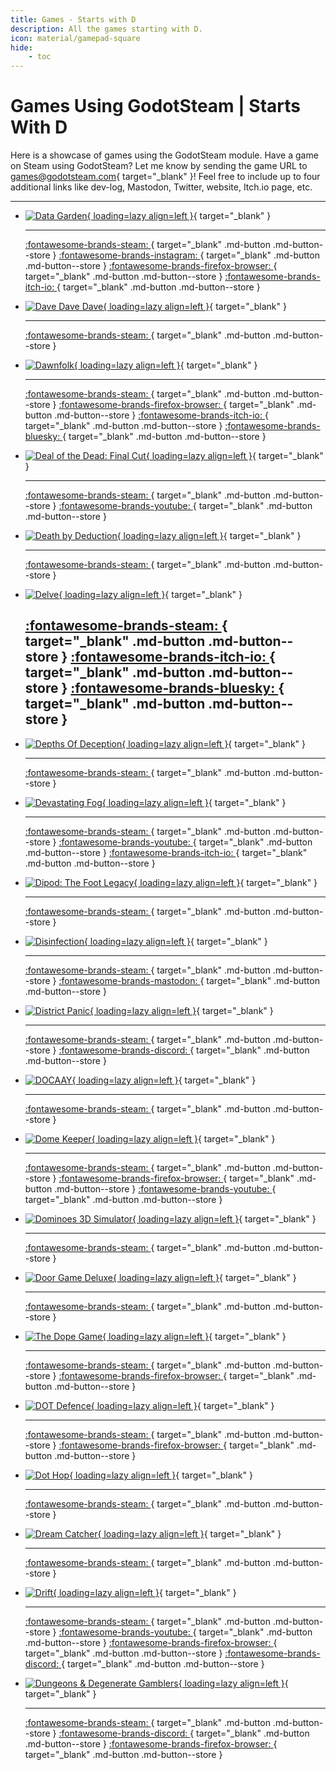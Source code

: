 ```yaml
---
title: Games - Starts with D
description: All the games starting with D.
icon: material/gamepad-square
hide:
    - toc
---
```


# Games Using GodotSteam | Starts With D

Here is a showcase of games using the GodotSteam module. Have a game on Steam using GodotSteam? Let me know by sending the game URL to [games@godotsteam.com](mailto:games@godotsteam.com){ target="\_blank" }!  Feel free to include up to four additional links like dev-log, Mastodon, Twitter, website, Itch.io page, etc.

---

<div id="games" class="grid cards" markdown>

- [![Data Garden](https://steamcdn-a.akamaihd.net/steam/apps/2644670/header.jpg){ loading=lazy align=left }](https://store.steampowered.com/app/2644670/Data_Garden/){ target="\_blank" }

	---

	[ :fontawesome-brands-steam: ](https://store.steampowered.com/app/2644670/Data_Garden/){ target="\_blank" .md-button .md-button--store }
	[ :fontawesome-brands-instagram: ](https://www.instagram.com/shaman.garage/){ target="\_blank" .md-button .md-button--store }
	[ :fontawesome-brands-firefox-browser: ](http://www.shamangarage.com/){ target="\_blank" .md-button .md-button--store }
	[ :fontawesome-brands-itch-io: ](https://shamangarage.itch.io){ target="\_blank" .md-button .md-button--store }

- [![Dave Dave Dave](https://steamcdn-a.akamaihd.net/steam/apps/1625760/header.jpg){ loading=lazy align=left }](https://store.steampowered.com/app/1625760/Dave_Dave_Dave/){ target="\_blank" }

	---

	[ :fontawesome-brands-steam: ](https://store.steampowered.com/app/1625760/Dave_Dave_Dave/){ target="\_blank" .md-button .md-button--store }

- [![Dawnfolk](https://steamcdn-a.akamaihd.net/steam/apps/2308630/header.jpg){ loading=lazy align=left }](https://store.steampowered.com/app/2308630/Dawnfolk/){ target="\_blank" }

	---

	[ :fontawesome-brands-steam: ](https://store.steampowered.com/app/2308630/Dawnfolk/){ target="\_blank" .md-button .md-button--store }
	[ :fontawesome-brands-firefox-browser: ](https://dawnfolk.com/){ target="\_blank" .md-button .md-button--store }
	[ :fontawesome-brands-itch-io: ](https://darenn.itch.io/dawnfolk){ target="\_blank" .md-button .md-button--store }
	[ :fontawesome-brands-bluesky: ](https://bsky.app/profile/darenn.bsky.social){ target="\_blank" .md-button .md-button--store }

- [![Deal of the Dead: Final Cut](https://steamcdn-a.akamaihd.net/steam/apps/2754660/header.jpg){ loading=lazy align=left }](https://store.steampowered.com/app/2754660/Deal_of_the_Dead_Final_Cut/){ target="\_blank" }

	---

	[ :fontawesome-brands-steam: ](https://store.steampowered.com/app/2754660/Deal_of_the_Dead_Final_Cut/){ target="\_blank" .md-button .md-button--store }
	[ :fontawesome-brands-youtube: ](https://www.youtube.com/@snarklestudios){ target="\_blank" .md-button .md-button--store }

- [![Death by Deduction](https://steamcdn-a.akamaihd.net/steam/apps/3002650/header.jpg){ loading=lazy align=left }](https://store.steampowered.com/app/3002650/Death_by_Deduction/){ target="\_blank" }

	---

	[ :fontawesome-brands-steam: ](https://store.steampowered.com/app/3002650/Death_by_Deduction/){ target="\_blank" .md-button .md-button--store }

- [![Delve](https://steamcdn-a.akamaihd.net/steam/apps/486390/header.jpg){ loading=lazy align=left }](https://store.steampowered.com/app/486390/Delve/){ target="\_blank" }

	[ :fontawesome-brands-steam: ](https://store.steampowered.com/app/486390/Delve/){ target="\_blank" .md-button .md-button--store }
	[ :fontawesome-brands-itch-io: ](https://salmonmoose.itch.io/delve){ target="\_blank" .md-button .md-button--store }
	[ :fontawesome-brands-bluesky: ](https://bsky.app/profile/salmonmoose.itch.io){ target="\_blank" .md-button .md-button--store }
	---

- [![Depths Of Deception](https://steamcdn-a.akamaihd.net/steam/apps/2894130/header.jpg){ loading=lazy align=left }](https://store.steampowered.com/app/2894130/Depths_Of_Deception/){ target="\_blank" }

	---

	[ :fontawesome-brands-steam: ](https://store.steampowered.com/app/2894130/Depths_Of_Deception/){ target="\_blank" .md-button .md-button--store }

- [![Devastating Fog](https://steamcdn-a.akamaihd.net/steam/apps/2764650/header.jpg){ loading=lazy align=left }](https://store.steampowered.com/app/2764650/Devastating_Fog/){ target="\_blank" }

	---

	[ :fontawesome-brands-steam: ](https://store.steampowered.com/app/2764650/Devastating_Fog/){ target="\_blank" .md-button .md-button--store }
	[ :fontawesome-brands-youtube: ](https://www.youtube.com/@juk3n_niegotowe){ target="\_blank" .md-button .md-button--store }
	[ :fontawesome-brands-itch-io: ](https://juk3n.itch.io/devastating-fog){ target="\_blank" .md-button .md-button--store }

- [![Dipod: The Foot Legacy](https://steamcdn-a.akamaihd.net/steam/apps/1581060/header.jpg){ loading=lazy align=left }](https://store.steampowered.com/app/1581060/Dipod_The_Foot_Legacy/){ target="\_blank" }

	---

	[ :fontawesome-brands-steam: ](https://store.steampowered.com/app/1581060/Dipod_The_Foot_Legacy/){ target="\_blank" .md-button .md-button--store }

- [![Disinfection](https://steamcdn-a.akamaihd.net/steam/apps/1921130/header.jpg){ loading=lazy align=left }](https://store.steampowered.com/app/1921130/Disinfection/){ target="\_blank" }

	---

	[ :fontawesome-brands-steam: ](https://store.steampowered.com/app/1921130/Disinfection/){ target="\_blank" .md-button .md-button--store }
	[ :fontawesome-brands-mastodon: ](https://mastodon.gamedev.place/@evilturtle){ target="\_blank" .md-button .md-button--store }

- [![District Panic](https://steamcdn-a.akamaihd.net/steam/apps/2807390/header.jpg){ loading=lazy align=left }](https://store.steampowered.com/app/2807390/District_Panic/){ target="\_blank" }

	---

	[ :fontawesome-brands-steam: ](https://store.steampowered.com/app/2807390/District_Panic/){ target="\_blank" .md-button .md-button--store }
	[ :fontawesome-brands-discord: ](https://discord.gg/DKhERbjn){ target="\_blank" .md-button .md-button--store }

- [![DOCAAY](https://steamcdn-a.akamaihd.net/steam/apps/3182450/header.jpg){ loading=lazy align=left }](https://store.steampowered.com/app/3182450/DOCAAY/){ target="\_blank" }

	---

	[ :fontawesome-brands-steam: ](https://store.steampowered.com/app/3182450/DOCAAY/){ target="\_blank" .md-button .md-button--store }

- [![Dome Keeper](https://steamcdn-a.akamaihd.net/steam/apps/1637320/header.jpg){ loading=lazy align=left }](https://store.steampowered.com/app/1637320/Dome_Keeper/){ target="\_blank" }

	---

	[ :fontawesome-brands-steam: ](https://store.steampowered.com/app/1637320/Dome_Keeper/){ target="\_blank" .md-button .md-button--store }
	[ :fontawesome-brands-firefox-browser: ](https://rawfury.com/games/dome-keeper/){ target="\_blank" .md-button .md-button--store }
	[ :fontawesome-brands-youtube: ](https://www.youtube.com/channel/UCWOgdIjhxyzHe6pmE1yGX6Q){ target="\_blank" .md-button .md-button--store }

- [![Dominoes 3D Simulator](https://steamcdn-a.akamaihd.net/steam/apps/1612500/header.jpg){ loading=lazy align=left }](https://store.steampowered.com/app/1612500/Dominoes3D_Simulator/){ target="\_blank" }

	---

	[ :fontawesome-brands-steam: ](https://store.steampowered.com/app/1612500/Dominoes3D_Simulator/){ target="\_blank" .md-button .md-button--store }

- [![Door Game Deluxe](https://steamcdn-a.akamaihd.net/steam/apps/3252920/header.jpg){ loading=lazy align=left }](https://store.steampowered.com/app/3252920/Door_Game_Deluxe/){ target="\_blank" }

	---

	[ :fontawesome-brands-steam: ](https://store.steampowered.com/app/3252920/Door_Game_Deluxe/){ target="\_blank" .md-button .md-button--store }

- [![The Dope Game](https://steamcdn-a.akamaihd.net/steam/apps/466800/header.jpg){ loading=lazy align=left }](https://store.steampowered.com/app/466800/The_Dope_Game/){ target="\_blank" }

	---

	[ :fontawesome-brands-steam: ](https://store.steampowered.com/app/466800/The_Dope_Game/){ target="\_blank" .md-button .md-button--store }
	[ :fontawesome-brands-firefox-browser: ](https://coaguco.com/games/dope){ target="\_blank" .md-button .md-button--store }

- [![DOT Defence](https://steamcdn-a.akamaihd.net/steam/apps/3124850/header.jpg){ loading=lazy align=left }](https://store.steampowered.com/app/3124850/DOT_Defence/){ target="\_blank" }

	---

	[ :fontawesome-brands-steam: ](https://store.steampowered.com/app/3124850/DOT_Defence/){ target="\_blank" .md-button .md-button--store }
	[ :fontawesome-brands-firefox-browser: ](https://rattleaxegames.ca/){ target="\_blank" .md-button .md-button--store }

- [![Dot Hop](https://steamcdn-a.akamaihd.net/steam/apps/2779710/header.jpg){ loading=lazy align=left }](https://store.steampowered.com/app/2779710/Dot_Hop/){ target="\_blank" }

	---

	[ :fontawesome-brands-steam: ](https://store.steampowered.com/app/2779710/Dot_Hop/){ target="\_blank" .md-button .md-button--store }

- [![Dream Catcher](https://steamcdn-a.akamaihd.net/steam/apps/2285180/header.jpg){ loading=lazy align=left }](https://store.steampowered.com/app/2285180/Dream_Catcher/){ target="\_blank" }

	---

	[ :fontawesome-brands-steam: ](https://store.steampowered.com/app/2285180/Dream_Catcher/){ target="\_blank" .md-button .md-button--store }

- [![Drift](https://steamcdn-a.akamaihd.net/steam/apps/2159650/header.jpg){ loading=lazy align=left }](https://store.steampowered.com/app/2159650/Drift/){ target="\_blank" }

	---

	[ :fontawesome-brands-steam: ](https://store.steampowered.com/app/2159650/Drift/){ target="\_blank" .md-button .md-button--store }
	[ :fontawesome-brands-youtube: ](https://www.youtube.com/channel/UCPMZ3EC82Bb3dzmyJF20H1Q/){ target="\_blank" .md-button .md-button--store }
	[ :fontawesome-brands-firefox-browser: ](https://kar.games){ target="\_blank" .md-button .md-button--store }
	[ :fontawesome-brands-discord: ](https://discord.gg/6QjkSMTPbZ){ target="\_blank" .md-button .md-button--store }

- [![Dungeons & Degenerate Gamblers](https://steamcdn-a.akamaihd.net/steam/apps/2400510/header.jpg){ loading=lazy align=left }](https://store.steampowered.com/app/2400510/Dungeons__Degenerate_Gamblers/){ target="\_blank" }

	---

	[ :fontawesome-brands-steam: ](https://store.steampowered.com/app/2400510/Dungeons__Degenerate_Gamblers/){ target="\_blank" .md-button .md-button--store }
	[ :fontawesome-brands-discord: ](https://discord.gg/6Ay3gkHThf){ target="\_blank" .md-button .md-button--store }
	[ :fontawesome-brands-firefox-browser: ](https://purplemosscollectors.com){ target="\_blank" .md-button .md-button--store }

</div>
